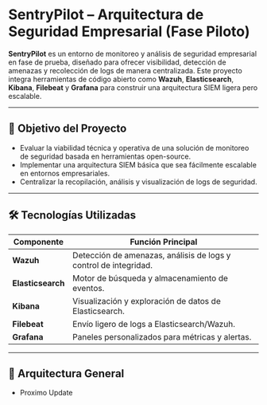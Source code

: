 # SentryPilot – Arquitectura de Seguridad Empresarial (Fase Piloto)

**SentryPilot** es un entorno de monitoreo y análisis de seguridad empresarial en fase de prueba, diseñado para ofrecer visibilidad, detección de amenazas y recolección de logs de manera centralizada. Este proyecto integra herramientas de código abierto como **Wazuh**, **Elasticsearch**, **Kibana**, **Filebeat** y **Grafana** para construir una arquitectura SIEM ligera pero escalable.

---

## 📌 Objetivo del Proyecto

- Evaluar la viabilidad técnica y operativa de una solución de monitoreo de seguridad basada en herramientas open-source.
- Implementar una arquitectura SIEM básica que sea fácilmente escalable en entornos empresariales.
- Centralizar la recopilación, análisis y visualización de logs de seguridad.

---

## 🛠️ Tecnologías Utilizadas

| Componente      | Función Principal                                      |
|-----------------|--------------------------------------------------------|
| **Wazuh**       | Detección de amenazas, análisis de logs y control de integridad. |
| **Elasticsearch** | Motor de búsqueda y almacenamiento de eventos.         |
| **Kibana**      | Visualización y exploración de datos de Elasticsearch. |
| **Filebeat**    | Envío ligero de logs a Elasticsearch/Wazuh.            |
| **Grafana**     | Paneles personalizados para métricas y alertas.        |

---

## 🧱 Arquitectura General
- Proximo Update

